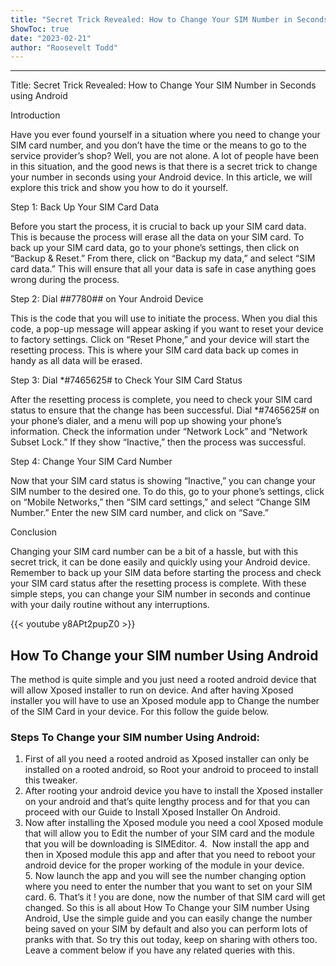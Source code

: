 ```yaml
---
title: "Secret Trick Revealed: How to Change Your SIM Number in Seconds using Android"
ShowToc: true 
date: "2023-02-21"
author: "Roosevelt Todd"
---
```

*****
Title: Secret Trick Revealed: How to Change Your SIM Number in Seconds using Android

Introduction

Have you ever found yourself in a situation where you need to change your SIM card number, and you don’t have the time or the means to go to the service provider’s shop? Well, you are not alone. A lot of people have been in this situation, and the good news is that there is a secret trick to change your number in seconds using your Android device. In this article, we will explore this trick and show you how to do it yourself.

Step 1: Back Up Your SIM Card Data

Before you start the process, it is crucial to back up your SIM card data. This is because the process will erase all the data on your SIM card. To back up your SIM card data, go to your phone’s settings, then click on “Backup & Reset.” From there, click on “Backup my data,” and select “SIM card data.” This will ensure that all your data is safe in case anything goes wrong during the process.

Step 2: Dial *#*#7780#*#* on Your Android Device

This is the code that you will use to initiate the process. When you dial this code, a pop-up message will appear asking if you want to reset your device to factory settings. Click on “Reset Phone,” and your device will start the resetting process. This is where your SIM card data back up comes in handy as all data will be erased.

Step 3: Dial *#7465625# to Check Your SIM Card Status

After the resetting process is complete, you need to check your SIM card status to ensure that the change has been successful. Dial *#7465625# on your phone’s dialer, and a menu will pop up showing your phone’s information. Check the information under “Network Lock” and “Network Subset Lock.” If they show “Inactive,” then the process was successful.

Step 4: Change Your SIM Card Number

Now that your SIM card status is showing “Inactive,” you can change your SIM number to the desired one. To do this, go to your phone’s settings, click on “Mobile Networks,” then “SIM card settings,” and select “Change SIM Number.” Enter the new SIM card number, and click on “Save.”

Conclusion

Changing your SIM card number can be a bit of a hassle, but with this secret trick, it can be done easily and quickly using your Android device. Remember to back up your SIM data before starting the process and check your SIM card status after the resetting process is complete. With these simple steps, you can change your SIM number in seconds and continue with your daily routine without any interruptions.

{{< youtube y8APt2pupZ0 >}} 



## How To Change your SIM number Using Android


The method is quite simple and you just need a rooted android device that will allow Xposed installer to run on device. And after having Xposed installer you will have to use an Xposed module app to Change the number of the SIM Card in your device. For this follow the guide below.

 
### Steps To Change your SIM number Using Android:


1. First of all you need a rooted android as Xposed installer can only be installed on a rooted android, so Root your android to proceed to install this tweaker.
2. After rooting your android device you have to install the Xposed installer on your android and that’s quite lengthy process and for that you can proceed with our Guide to Install Xposed Installer On Android.
3. Now after installing the Xposed module you need a cool Xposed module that will allow you to Edit the number of your SIM card and the module that you will be downloading is SIMEditor.
4.  Now install the app and then in Xposed module this app and after that you need to reboot your android device for the proper working of the module in your device.
5. Now launch the app and you will see the number changing option where you need to enter the number that you want to set on your SIM card.
6. That’s it ! you are done, now the number of that SIM card will get changed.
So this is all about How To Change your SIM number Using Android, Use the simple guide and you can easily change the number being saved on your SIM by default and also you can perform lots of pranks with that. So try this out today, keep on sharing with others too. Leave a comment below if you have any related queries with this.




